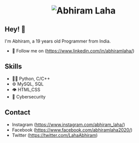 <h1 align="center">
  <img src="https://giphy.com/clips/mUzrkHqfOphrhZiZNv" alt="Abhiram Laha" />
</h1>

## Hey! 👋
I'm Abhiram, a 19 years old Programmer from India.

- 🧭 Follow me on (https://www.linkedin.com/in/abhiramlaha/)


## Skills
- 👨‍💻 Python, C/C++
- ⚙️ MySQL, SQL
- 👁️ HTML,CSS
- 💽 Cybersecurity

## Contact
- Instagram (https://www.instagram.com/abhiram_laha/)
- Facebook (https://www.facebook.com/abhiramlaha2020/)
- Twitter (https://twitter.com/LahaAbhiram)

